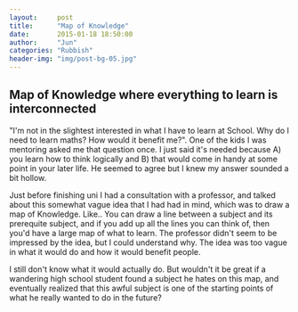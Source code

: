 ```yaml
---
layout:     post
title:      "Map of Knowledge"
date:       2015-01-18 18:50:00
author:     "Jun"
categories: "Rubbish"
header-img: "img/post-bg-05.jpg"
---
```

<h2 class="section-heading">Map of Knowledge where everything to learn is interconnected</h2>

<p>"I'm not in the slightest interested in what I have to learn at School. Why do I need to learn maths? How would it benefit me?". One of the kids I was mentoring asked me that question once. I just said it's needed because A) you learn how to think logically and B) that would come in handy at some point in your later life. He seemed to agree but I knew my answer sounded a bit hollow. </p>

<p>Just before finishing uni I had a consultation with a professor, and talked about this somewhat vague idea that I had had in mind, which was to draw a map of Knowledge. Like.. You can draw a line between a subject and its prerequite subject, and if you add up all the lines you can think of, then you'd have a large map of what to learn. The professor didn't seem to be impressed by the idea, but I could understand why. The idea was too vague in what it would do and how it would benefit people.</p>

<p>I still don't know what it would actually do. But wouldn't it be great if a wandering high school student found a subject he hates on this map, and eventually realized that this awful subject is one of the starting points of what he really wanted to do in the future? </p>


